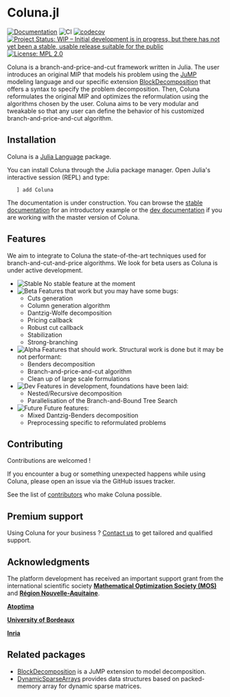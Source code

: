 # Coluna.jl

[![Documentation](https://img.shields.io/badge/docs-stable-blue.svg)](https://atoptima.github.io/Coluna.jl/stable)
![CI](https://github.com/atoptima/Coluna.jl/workflows/CI/badge.svg?branch=master)
[![codecov](https://codecov.io/gh/atoptima/Coluna.jl/branch/master/graph/badge.svg)](https://codecov.io/gh/atoptima/Coluna.jl)
[![Project Status: WIP – Initial development is in progress, but there has not yet been a stable, usable release suitable for the public](https://www.repostatus.org/badges/latest/wip.svg)](https://www.repostatus.org/#wip)
[![License: MPL 2.0](https://img.shields.io/badge/License-MPL%202.0-brightgreen.svg)](https://opensource.org/licenses/MPL-2.0)


Coluna is a branch-and-price-and-cut framework written in Julia.
The user introduces an original MIP that models his problem using the
[JuMP](https://github.com/jump-dev/JuMP.jl) modeling language and our specific extension
[BlockDecomposition](https://github.com/atoptima/BlockDecomposition.jl) that offers a syntax
to specify the problem decomposition. Then, Coluna reformulates the original MIP and
optimizes the reformulation using the algorithms chosen by the user.
Coluna aims to be very modular and tweakable so that any user can define the behavior of
his customized branch-and-price-and-cut algorithm.

## Installation

Coluna is a [Julia Language](https://julialang.org/) package.

You can install Coluna through the Julia package manager.
Open Julia's interactive session (REPL) and type:

```
   ] add Coluna
```

The documentation is under construction.
You can browse the [stable documentation](https://atoptima.github.io/Coluna.jl/stable) for an introductory example
or the [dev documentation](https://atoptima.github.io/Coluna.jl/latest) if you are working with the master version of Coluna.

## Features

We aim to integrate to Coluna the state-of-the-art techniques used for
branch-and-cut-and-price algorithms. We look for beta users as Coluna is under
active development.

- ![Stable](https://img.shields.io/badge/-stable-brightgreen) No stable feature at the moment
- ![Beta](https://img.shields.io/badge/-beta-green) Features that work but you may have some bugs:
  - Cuts generation
  - Column generation algorithm
  - Dantzig-Wolfe decomposition
  - Pricing callback
  - Robust cut callback
  - Stabilization
  - Strong-branching
- ![Alpha](https://img.shields.io/badge/-alpha-yellow) Features that should work. Structural work is done but it may be not performant:
  - Benders decomposition
  - Branch-and-price-and-cut algorithm
  - Clean up of large scale formulations
- ![Dev](https://img.shields.io/badge/-dev-orange) Features in development, foundations have been laid:
  - Nested/Recursive decomposition
  - Parallelisation of the Branch-and-Bound Tree Search
- ![Future](https://img.shields.io/badge/-future-red) Future features:
  - Mixed Dantzig-Benders decomposition
  - Preprocessing specific to reformulated problems

## Contributing

Contributions are welcomed !

If you encounter a bug or something unexpected happens while using Coluna,
please open an issue via the GitHub issues tracker.

See the list of [contributors](https://github.com/atoptima/Coluna.jl/graphs/contributors)
who make Coluna possible.


## Premium support

Using Coluna for your business ?
[Contact us](https://atoptima.com/contact/?sup) to get tailored and qualified support.

## Acknowledgments

The platform development has received an important support grant from the international scientific society [**Mathematical Optimization Society (MOS)**](http://www.mathopt.org/) and [**Région Nouvelle-Aquitaine**](https://www.nouvelle-aquitaine.fr/).

[**Atoptima**](https://atoptima.com/)

[**University of Bordeaux**](https://www.u-bordeaux.fr/)

[**Inria**](https://www.inria.fr/fr)

## Related packages

- [BlockDecomposition](https://github.com/atoptima/BlockDecomposition.jl) is a JuMP extension to model decomposition.
- [DynamicSparseArrays](https://github.com/atoptima/DynamicSparseArrays.jl) provides data structures based on packed-memory array for dynamic sparse matrices.
